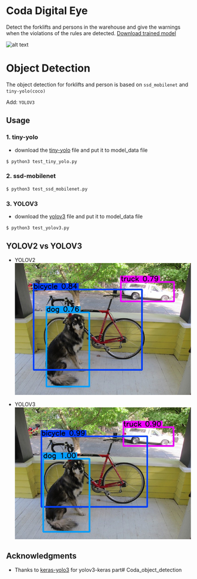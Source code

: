 # Coda Digital Eye
Detect the forklifts and persons in the warehouse and give the warnings when the violations of the rules are detected.
[Download trained model](https://drive.google.com/open?id=1V9bSbqPMimM9cHK8euQqn6nQRzKwzSfi)

![alt text](https://github.com/wangyidong3/Coda_object_detection/blob/master/out/forklift%20detection.gif)

# Object Detection
The object detection for forklifts and person is based on ```ssd_mobilenet``` and ```tiny-yolo(coco)```

Add: ```YOLOV3```


## Usage

### 1. tiny-yolo

* download the [tiny-yolo](https://drive.google.com/file/d/14-5ZojD1HSgMKnv6_E3WUcBPxaVm52X2/view?usp=sharing) file and put it to model_data file

```baash 
$ python3 test_tiny_yolo.py 
```

### 2. ssd-mobilenet

```baash 
$ python3 test_ssd_mobilenet.py 
```

### 3. YOLOV3

* download the [yolov3](https://drive.google.com/open?id=1vdD9TPiTWqvPxtCXdbVSKKksSdu0j_Hn) file and put it to model_data file

```baash 
$ python3 test_yolov3.py 
```

## YOLOV2 vs YOLOV3

* YOLOV2
![YOLOV2](/out/dog2.jpg)


* YOLOV3
![YOLOV2](/out/dog.jpg)

## Acknowledgments

* Thanks to [keras-yolo3](https://github.com/qqwweee/keras-yolo3) for yolov3-keras part# Coda_object_detection

